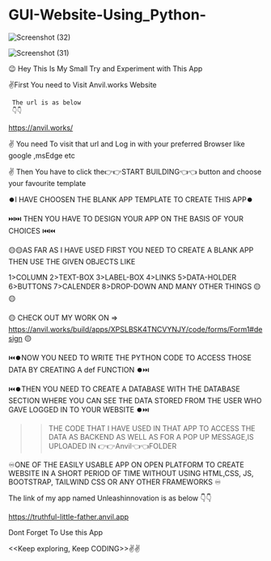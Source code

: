 # GUI-Website-Using_Python-
![Screenshot (32)](https://github.com/hghyhghy/Simple-GUI-Website-Using_Python-/assets/140393712/08224d8b-0bf5-4a41-9ae6-165346e1606e)


![Screenshot (31)](https://github.com/hghyhghy/Simple-GUI-Website-Using_Python-/assets/140393712/f1e67d0e-c143-4926-8347-ce38378f45af)
              


😉 Hey This Is My Small Try and Experiment with  This App

✌️First You need to Visit Anvil.works Website 

     The url is as below 
     👇👇
  https://anvil.works/ 

  <step1> ✌️ You need To visit that url and Log in with your preferred Browser like google ,msEdge  etc

  <step2> ✌️ Then You have to click the👉👉START BUILDING👈👈   button  and choose your favourite template 

⏺️I HAVE CHOOSEN THE BLANK APP TEMPLATE TO CREATE THIS APP⏺️
  
                                 
                                    


  ⏭️⏭️ THEN YOU HAVE TO DESIGN YOUR APP ON THE BASIS OF YOUR CHOICES ⏮️⏮️

  🟡🟡AS FAR AS I HAVE USED  FIRST YOU NEED TO CREATE A BLANK APP THEN USE THE GIVEN OBJECTS LIKE
                              
1>COLUMN
2>TEXT-BOX
3>LABEL-BOX
4>LINKS
5>DATA-HOLDER
6>BUTTONS
7>CALENDER
8>DROP-DOWN
AND MANY OTHER THINGS
🟡🟡

🟡 CHECK OUT MY WORK ON => https://anvil.works/build/apps/XPSLBSK4TNCVYNJY/code/forms/Form1#design 🟡


⏮️⏺️NOW YOU NEED TO WRITE THE PYTHON CODE TO ACCESS THOSE DATA BY CREATING A def FUNCTION ⏺️⏭️

⏮️⏺️THEN YOU NEED TO CREATE A DATABASE WITH THE DATABASE SECTION WHERE YOU CAN SEE THE DATA STORED FROM THE USER WHO GAVE LOGGED IN TO YOUR WEBSITE  ⏺️⏭️

                              


>> THE CODE THAT I HAVE USED IN THAT APP TO ACCESS THE DATA AS BACKEND AS WELL AS FOR A POP UP MESSAGE,IS UPLOADED IN 👉👉Anvil👈👈FOLDER

 ♾️ONE OF THE EASILY USABLE APP ON OPEN PLATFORM TO CREATE WEBSITE IN A SHORT PERIOD OF TIME WITHOUT USING HTML,CSS, JS, BOOTSTRAP, TAILWIND CSS OR ANY OTHER FRAMEWORKS ♾️

  <IT HAS A DEMAND OF ONLY PYTHON KNOWLEDGE >

The link of my app named Unleashinnovation is as below 👇👇

https://truthful-little-father.anvil.app

Dont Forget To Use this App

<<Keep exploring, Keep CODING>>✌️✌️
